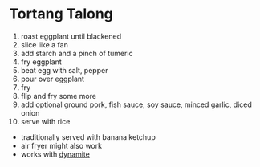 # Tortang Talong

1. roast eggplant until blackened
2. slice like a fan
3. add starch and a pinch of tumeric
4. fry eggplant
5. beat egg with salt, pepper
6. pour over eggplant
7. fry
8. flip and fry some more
9. add optional ground pork, fish sauce, soy sauce, minced garlic, diced onion
10. serve with rice

* traditionally served with banana ketchup
* air fryer might also work
* works with [dynamite](./dynamite-lumpia.md)
